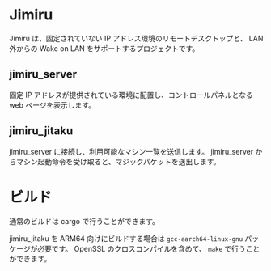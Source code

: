 # Jimiru
Jimiru は、固定されていない IP アドレス環境のリモートデスクトップと、 LAN 外からの Wake on LAN をサポートするプロジェクトです。

## jimiru_server
固定 IP アドレスが提供されている環境に配置し、コントロールパネルとなる web ページを表示します。

## jimiru_jitaku
jimiru_server に接続し、利用可能なマシン一覧を送信します。
jimiru_server からマシン起動命令を受け取ると、マジックパケットを送出します。

# ビルド
通常のビルドは cargo で行うことができます。

jimiru_jitaku を ARM64 向けにビルドする場合は `gcc-aarch64-linux-gnu` パッケージが必要です。
OpenSSL のクロスコンパイルを含めて、 `make` で行うことができます。
